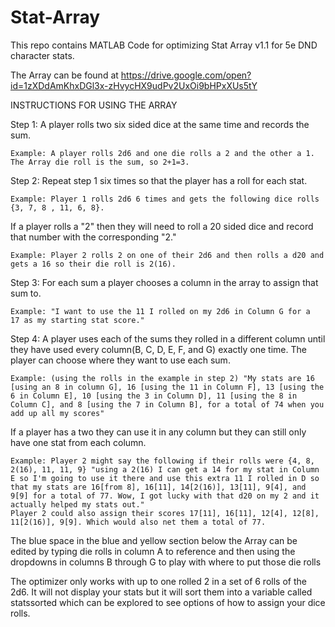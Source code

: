 # Stat-Array
This repo contains MATLAB Code for optimizing Stat Array v1.1  for 5e DND character stats.

The Array can be found at https://drive.google.com/open?id=1zXDdAmKhxDGl3x-zHvycHX9udPv2UxOi9bHPxXUs5tY

INSTRUCTIONS FOR USING THE ARRAY

Step 1: A player rolls two six sided dice at the same time and records the sum. 
	
	Example: A player rolls 2d6 and one die rolls a 2 and the other a 1. The Array die roll is the sum, so 2+1=3.

Step 2: Repeat step 1 six times so that the player has a roll for each stat. 

	Example: Player 1 rolls 2d6 6 times and gets the following dice rolls {3, 7, 8 , 11, 6, 8}.

If a player rolls a "2" then they will need to roll a 20 sided dice and record that number with the corresponding "2." 
	
	Example: Player 2 rolls 2 on one of their 2d6 and then rolls a d20 and gets a 16 so their die roll is 2(16).

Step 3: For each sum a player chooses a column in the array to assign that sum to. 

	Example: "I want to use the 11 I rolled on my 2d6 in Column G for a  17 as my starting stat score."

Step 4: A player uses each of the sums they rolled in a different column until they have used every column(B, C, D, E, F, and G) exactly one time. The player can choose where they want to use each sum. 
	
	Example: (using the rolls in the example in step 2) "My stats are 16 [using an 8 in column G], 16 [using the 11 in Column F], 13 [using the 6 in Column E], 10 [using the 3 in Column D], 11 [using the 8 in Column C], and 8 [using the 7 in Column B], for a total of 74 when you add up all my scores"

If a player has a two they can use it in any column but they can still only have one stat from each column. 
	
	Example: Player 2 might say the following if their rolls were {4, 8, 2(16), 11, 11, 9} "using a 2(16) I can get a 14 for my stat in Column E so I'm going to use it there and use this extra 11 I rolled in D so that my stats are 16[from 8], 16[11], 14[2(16)], 13[11], 9[4], and 9[9] for a total of 77. Wow, I got lucky with that d20 on my 2 and it actually helped my stats out." 
	Player 2 could also assign their scores 17[11], 16[11], 12[4], 12[8], 11[2(16)], 9[9]. Which would also net them a total of 77.


The blue space in the blue and yellow section below the Array can be edited by typing die rolls in column A to reference and then using the dropdowns in columns B through G to play with where to put those die rolls



The optimizer only works with up to one rolled 2 in a set of 6 rolls of the 2d6. It will not display your stats but it will sort them into a variable called statssorted which can be explored to see options of how to assign your dice rolls.
